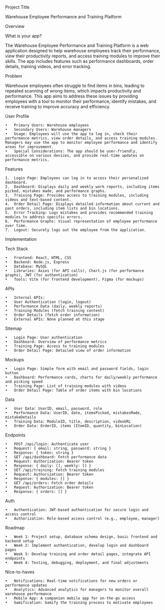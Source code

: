 Project Title

Warehouse Employee Performance and Training Platform

Overview

What is your app?

The Warehouse Employee Performance and Training Platform is a web application designed to help warehouse employees track their performance, view their productivity reports, and access training modules to improve their skills. The app includes features such as performance dashboards, order details, training videos, and error tracking.

Problem

Warehouse employees often struggle to find items in bins, leading to repeated scanning of wrong items, which impacts productivity and performance. This app aims to address these issues by providing employees with a tool to monitor their performance, identify mistakes, and receive training to improve accuracy and efficiency.

User Profile

	•	Primary Users: Warehouse employees
	•	Secondary Users: Warehouse managers
	•	Usage: Employees will use the app to log in, check their performance metrics, view order details, and access training modules. Managers may use the app to monitor employee performance and identify areas for improvement.
	•	Special Considerations: The app should be user-friendly, accessible on various devices, and provide real-time updates on performance metrics.

Features

	1.	Login Page: Employees can log in to access their personalized dashboard.
	2.	Dashboard: Displays daily and weekly work reports, including items picked, mistakes made, and performance graphs.
	3.	Training Page: Provides access to training modules, including videos and text-based content.
	4.	Order Detail Page: Displays detailed information about current and past orders, including item lists and bin locations.
	5.	Error Tracking: Logs mistakes and provides recommended training modules to address specific errors.
	6.	Performance Graphs: Visual representation of employee performance over time.
	7.	Logout: Securely logs out the employee from the application.

Implementation

Tech Stack

	•	Frontend: React, HTML, CSS
	•	Backend: Node.js, Express
	•	Database: MySQL
	•	Libraries: Axios (for API calls), Chart.js (for performance graphs), JWT (for authentication)
	•	Tools: Vite (for frontend development), Figma (for mockups)

APIs

	•	Internal APIs:
	•	User Authentication (login, logout)
	•	Performance Data (daily, weekly reports)
	•	Training Modules (fetch training content)
	•	Order Details (fetch order information)
	•	External APIs: None planned at this stage

Sitemap

	•	Login Page: User authentication
	•	Dashboard: Overview of performance metrics
	•	Training Page: Access to training modules
	•	Order Detail Page: Detailed view of order information

Mockups

	•	Login Page: Simple form with email and password fields, login button
	•	Dashboard: Performance cards, charts for daily/weekly performance and picking speed
	•	Training Page: List of training modules with videos
	•	Order Detail Page: Table of order items with bin locations

Data

	•	User Data: UserID, email, password, role
	•	Performance Data: UserID, date, itemsPicked, mistakesMade, mistakeDetails
	•	Training Data: ModuleID, title, description, videoURL
	•	Order Data: OrderID, items (ItemID, quantity, binLocation)

Endpoints

	•	POST /api/login: Authenticate user
	•	Request: { email: string, password: string }
	•	Response: { token: string }
	•	GET /api/dashboard: Fetch performance data
	•	Request: Authorization: Bearer token
	•	Response: { daily: [], weekly: [] }
	•	GET /api/training: Fetch training modules
	•	Request: Authorization: Bearer token
	•	Response: { modules: [] }
	•	GET /api/orders: Fetch order details
	•	Request: Authorization: Bearer token
	•	Response: { orders: [] }

Auth

	•	Authentication: JWT-based authentication for secure login and access control
	•	Authorization: Role-based access control (e.g., employee, manager)

Roadmap

	•	Week 1: Project setup, database schema design, basic frontend and backend setup
	•	Week 2: Implement authentication, develop login and dashboard pages
	•	Week 3: Develop training and order detail pages, integrate API endpoints
	•	Week 4: Testing, debugging, deployment, and final adjustments

Nice-to-haves

	•	Notifications: Real-time notifications for new orders or performance updates
	•	Analytics: Advanced analytics for managers to monitor overall warehouse performance
	•	Mobile App: A companion mobile app for on-the-go access
	•	Gamification: Gamify the training process to motivate employees
